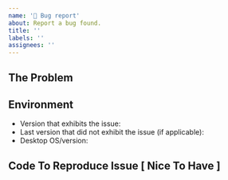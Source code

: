 ```yaml
---
name: '🐛 Bug report'
about: Report a bug found.
title: ''
labels: ''
assignees: ''
---
```


## The Problem

<!--
Briefly describe the issue you are experiencing.
Tell us what you were trying to do and what happened instead.
-->

## Environment

- Version that exhibits the issue:
- Last version that did not exhibit the issue (if applicable):
- Desktop OS/version:

## Code To Reproduce Issue [ Nice To Have ]

<!--
Please remember that with a code sample it's easier to reproduce the bug,
and it's much faster to fix it.
-->
